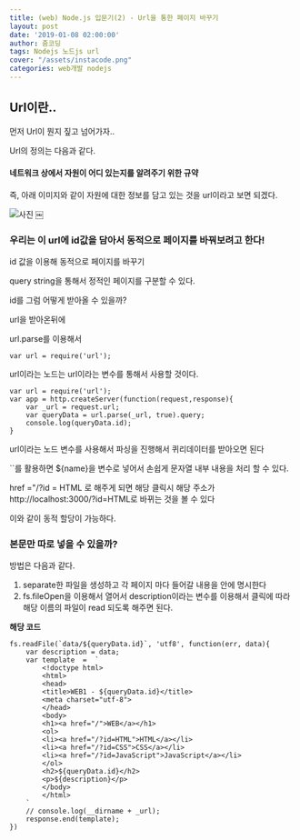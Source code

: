 ```yaml
---
title: (web) Node.js 입문기(2) - Url을 통한 페이지 바꾸기
layout: post
date: '2019-01-08 02:00:00'
author: 줌코딩
tags: Nodejs 노드js url
cover: "/assets/instacode.png"
categories: web개발 nodejs
---
```


## Url이란..

먼저 Url이 뭔지 짚고 넘어가자..

Url의 정의는 다음과 같다.

#### 네트워크 상에서 자원이 어디 있는지를 알려주기 위한 규약 

즉, 아래 이미지와 같이 자원에 대한 정보를 담고 있는 것을 url이라고 보면 되겠다.

![사진](https://raw.githubusercontent.com/zoomKoding/zoomKoding.github.io/source/assets/_posts/Node-introduction-3.png)
￼
### 우리는 이 url에 id값을 담아서 동적으로 페이지를 바꿔보려고 한다!

id 값을 이용해 동적으로 페이지를 바꾸기

query string을 통해서 정적인 페이지를 구분할 수 있다.

id를 그럼 어떻게 받아올 수 있을까?

url을 받아온뒤에 

url.parse를 이용해서 

    var url = require('url');

url이라는 노드는 url이라는 변수를 통해서 사용할 것이다.

    var url = require('url');
    var app = http.createServer(function(request,response){
        var _url = request.url;
        var queryData = url.parse(_url, true).query;    
        console.log(queryData.id);
    }

url이라는 노드 변수를 사용해서 파싱을 진행해서 퀴리데이터를 받아오면 된다

``를 활용하면 ${name}을 변수로 넣어서 손쉽게 문자열 내부 내용을 처리 할 수 있다.

href ="/?id = HTML 로 해주게 되면 해당 클릭시 해당 주소가 
http://localhost:3000/?id=HTML로 바뀌는 것을 볼 수 있다

이와 같이 동적 할당이 가능하다.

### 본문만 따로 넣을 수 있을까?

방법은 다음과 같다.

1. separate한 파일을 생성하고 각 페이지 마다 들어갈 내용을 안에 명시한다
2. fs.fileOpen을 이용해서 열어서 description이라는 변수를 이용해서 클릭에 따라 해당 이름의 파일이 read 되도록 해주면 된다.

**해당 코드**

    fs.readFile(`data/${queryData.id}`, 'utf8', function(err, data){
        var description = data;
        var template  =  `
            <!doctype html>
            <html>
            <head>
            <title>WEB1 - ${queryData.id}</title>
            <meta charset="utf-8">
            </head>
            <body>
            <h1><a href="/">WEB</a></h1>
            <ol>
            <li><a href="/?id=HTML">HTML</a></li>
            <li><a href="/?id=CSS">CSS</a></li>
            <li><a href="/?id=JavaScript">JavaScript</a></li>
            </ol>
            <h2>${queryData.id}</h2>
            <p>${description}</p>
            </body>
            </html>
        `
        // console.log(__dirname + _url);
        response.end(template);
    }) 
